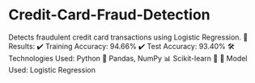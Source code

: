 # Credit-Card-Fraud-Detection
Detects fraudulent credit card transactions using Logistic Regression.
🎯 Results:
✔️ Training Accuracy: 94.66%
✔️ Test Accuracy: 93.40%
🛠 Technologies Used:
Python 🐍
Pandas, NumPy 📊
Scikit-learn 🤖
📜 Model Used:
Logistic Regression
